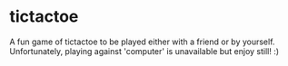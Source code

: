 # tictactoe
A fun game of tictactoe to be played either with a friend or by yourself. Unfortunately, playing against 'computer' is unavailable but enjoy still! :)

